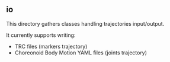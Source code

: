 io
--

This directory gathers classes handling trajectories input/output.

It currently supports writing:

- TRC files (markers trajectory)
- Choreonoid Body Motion YAML files (joints trajectory)

